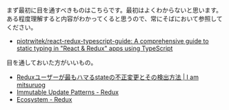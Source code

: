 
まず最初に目を通すべきものはこちらです。最初はよくわからないと思います。ある程度理解すると内容がわかってくると思うので、常にそばにおいて参照してください。

- [piotrwitek/react\-redux\-typescript\-guide: A comprehensive guide to static typing in "React & Redux" apps using TypeScript](https://github.com/piotrwitek/react-redux-typescript-guide)


目を通しておいた方がいいもの。

- [Reduxユーザーが最もハマるstateの不正変更とその検出方法 \| I am mitsuruog](https://blog.mitsuruog.info/2018/02/why-is-immutability-required-by-redux)
- [Immutable Update Patterns \- Redux](https://redux.js.org/recipes/structuring-reducers/immutable-update-patterns)
- [Ecosystem \- Redux](https://redux.js.org/introduction/ecosystem)
